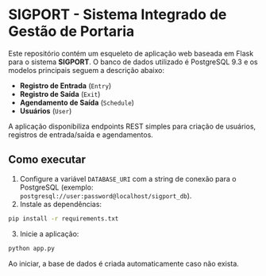 # SIGPORT - Sistema Integrado de Gestão de Portaria

Este repositório contém um esqueleto de aplicação web baseada em Flask para o sistema **SIGPORT**. O banco de dados utilizado é PostgreSQL 9.3 e os modelos principais seguem a descrição abaixo:

- **Registro de Entrada** (`Entry`)
- **Registro de Saída** (`Exit`)
- **Agendamento de Saída** (`Schedule`)
- **Usuários** (`User`)

A aplicação disponibiliza endpoints REST simples para criação de usuários, registros de entrada/saída e agendamentos.

## Como executar

1. Configure a variável `DATABASE_URI` com a string de conexão para o PostgreSQL (exemplo: `postgresql://user:password@localhost/sigport_db`).
2. Instale as dependências:

```bash
pip install -r requirements.txt
```

3. Inicie a aplicação:

```bash
python app.py
```

Ao iniciar, a base de dados é criada automaticamente caso não exista.